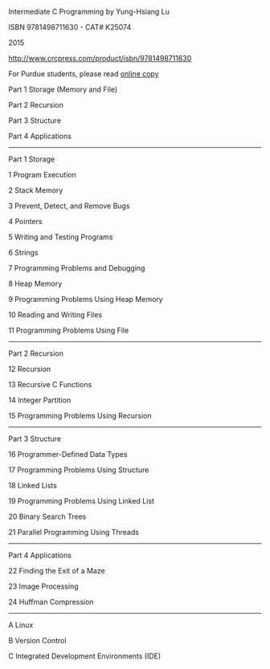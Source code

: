 Intermediate C Programming by Yung-Hsiang Lu

ISBN 9781498711630 - CAT# K25074

2015

http://www.crcpress.com/product/isbn/9781498711630

For Purdue students, please read [online copy](https://purdue-primo-prod.hosted.exlibrisgroup.com/primo-explore/search?institution=PURDUE&vid=PURDUE&tab=default_tab&search_scope=everything&mode=Basic&displayMode=full&bulkSize=10&highlight=true&dum=true&query=any,contains,Intermediate%20C%20Programming&displayField=all&pcAvailabiltyMode=true)

Part 1 Storage (Memory and File)

Part 2 Recursion

Part 3 Structure

Part 4 Applications

---

Part 1 Storage

1 Program Execution

2 Stack Memory

3 Prevent, Detect, and Remove Bugs

4 Pointers

5 Writing and Testing Programs

6 Strings

7 Programming Problems and Debugging

8 Heap Memory

9 Programming Problems Using Heap Memory

10 Reading and Writing Files

11 Programming Problems Using File

---

Part 2 Recursion

12 Recursion

13 Recursive C Functions

14 Integer Partition

15 Programming Problems Using Recursion

---

Part 3 Structure

16 Programmer-Defined Data Types

17 Programming Problems Using Structure

18 Linked Lists

19 Programming Problems Using Linked List

20 Binary Search Trees

21 Parallel Programming Using Threads

---

Part 4 Applications

22 Finding the Exit of a Maze

23 Image Processing

24 Huffman Compression

---

A Linux

B Version Control

C Integrated Development Environments (IDE)
